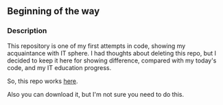 ## Beginning of the way

### Description

This repository is one of my first attempts in code, showing my acquaintance with IT sphere. I had thoughts about deleting this repo, but I decided to keep it here for showing difference, compared with my today's code, and my IT education progress.

So, this repo works [here](https://pesochenski.github.io/pesochenski_test_animation/).

Also you can download it, but I'm not sure you need to do this.
